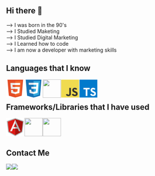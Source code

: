 ## Hi there 👋 ##

--> I was born in the 90's <br>
--> I Studied Maketing <br>
--> I Studied Digital Marketing <br>
--> I Learned how to code <br>
--> I am now a developer with marketing skills <br>

## Languages that I know ##


<div>
  <img align="left" width="50" height="50" src='https://raw.githubusercontent.com/devicons/devicon/master/icons/html5/html5-original.svg'>
  <img align="left" width="50" height="50" src='https://raw.githubusercontent.com/devicons/devicon/master/icons/css3/css3-original.svg'>
  <img align="left" width="50" height="50" src="https://cdn.jsdelivr.net/gh/devicons/devicon/icons/sass/sass-original.svg" />
  <img align="left" width="50" height="50" src='https://raw.githubusercontent.com/devicons/devicon/master/icons/javascript/javascript-original.svg'>
  <img align="left" width="50" height="50" src='https://raw.githubusercontent.com/devicons/devicon/master/icons/typescript/typescript-original.svg'>
</div>

<br>
<br>

## Frameworks/Libraries that I have used ##

<img align="left" width="50" height="50" src='https://raw.githubusercontent.com/devicons/devicon/master/icons/angularjs/angularjs-original.svg'>
<img width="50" height="50" src="https://cdn.jsdelivr.net/gh/devicons/devicon/icons/react/react-original.svg" />
<img align="left" width="50" height="50" src="https://cdn.jsdelivr.net/gh/devicons/devicon/icons/redux/redux-original.svg" />

## Contact Me ##  


<a href="mailto:joaoafonso386@gmail.com">
  <img align="left" src="https://img.shields.io/badge/Gmail-D14836?style=for-the-badge&logo=gmail&logoColor=white">
</a>

<a href="https://www.linkedin.com/in/jo%C3%A3o-cardoso-07/">
  <img align="left" src="https://img.shields.io/badge/LinkedIn-0077B5?style=for-the-badge&logo=linkedin&logoColor=white">
</a>
